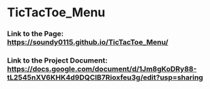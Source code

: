 # TicTacToe_Menu

### Link to the Page: https://soundy0115.github.io/TicTacToe_Menu/
### Link to the Project Document: https://docs.google.com/document/d/1Jm8gKoDRy88-tL2545nXV6KHK4d9DQClB7Rioxfeu3g/edit?usp=sharing
